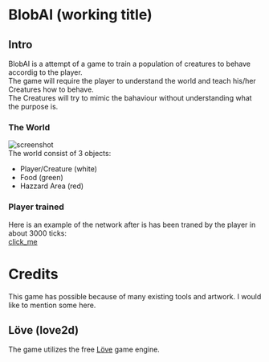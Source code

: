 # BlobAI (working title)

## Intro
BlobAI is a attempt of a game to train a population of creatures to behave accordig to the player.<br>
The game will require the player to understand the world and teach his/her Creatures how to behave.<br>
The Creatures will try to mimic the bahaviour without understanding what the purpose is.

### The World
![screenshot](doc/screensot.png)<br>
The world consist of 3 objects:
- Player/Creature (white)
- Food (green)
- Hazzard Area (red)

### Player trained
Here is an example of the network after is has been traned by the player in about 3000 ticks:<br>
[click_me](doc/player_trained.mp4?raw=true)

# Credits
This game has possible because of many existing tools and artwork. I would like to mention some here.

## Löve (love2d)
The game utilizes the free [Löve](https://love2d.org/) game engine.

